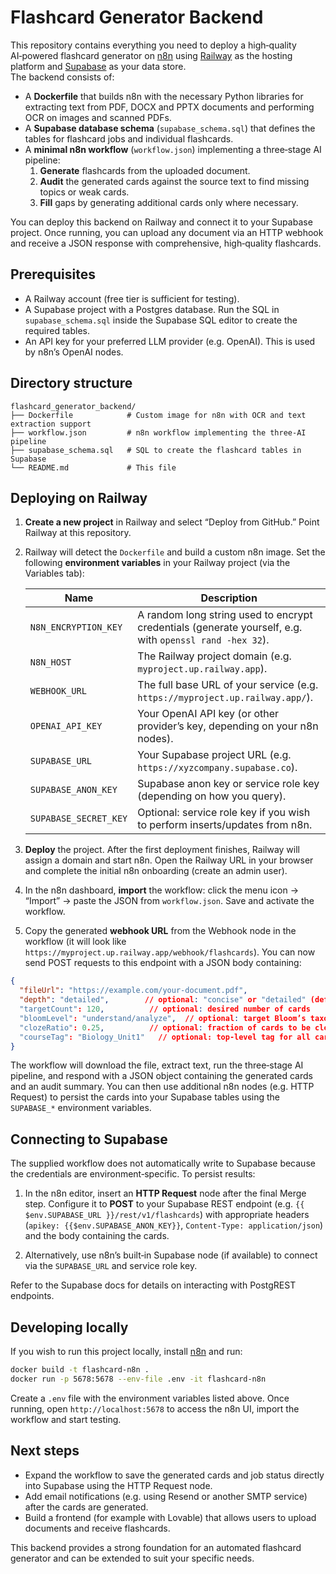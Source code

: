 # Flashcard Generator Backend

This repository contains everything you need to deploy a high‑quality AI‑powered flashcard generator on [n8n](https://n8n.io) using [Railway](https://railway.app) as the hosting platform and [Supabase](https://supabase.com) as your data store.  
The backend consists of:

* A **Dockerfile** that builds n8n with the necessary Python libraries for extracting text from PDF, DOCX and PPTX documents and performing OCR on images and scanned PDFs.
* A **Supabase database schema** (`supabase_schema.sql`) that defines the tables for flashcard jobs and individual flashcards.
* A **minimal n8n workflow** (`workflow.json`) implementing a three‑stage AI pipeline:
  1. **Generate** flashcards from the uploaded document.
  2. **Audit** the generated cards against the source text to find missing topics or weak cards.
  3. **Fill** gaps by generating additional cards only where necessary.

You can deploy this backend on Railway and connect it to your Supabase project.  Once running, you can upload any document via an HTTP webhook and receive a JSON response with comprehensive, high‑quality flashcards.

## Prerequisites

* A Railway account (free tier is sufficient for testing).
* A Supabase project with a Postgres database.  Run the SQL in `supabase_schema.sql` inside the Supabase SQL editor to create the required tables.
* An API key for your preferred LLM provider (e.g. OpenAI).  This is used by n8n’s OpenAI nodes.

## Directory structure

```
flashcard_generator_backend/
├── Dockerfile            # Custom image for n8n with OCR and text extraction support
├── workflow.json         # n8n workflow implementing the three‑AI pipeline
├── supabase_schema.sql   # SQL to create the flashcard tables in Supabase
└── README.md             # This file
```

## Deploying on Railway

1. **Create a new project** in Railway and select “Deploy from GitHub.”  Point Railway at this repository.

2. Railway will detect the `Dockerfile` and build a custom n8n image.  Set the following **environment variables** in your Railway project (via the Variables tab):

   | Name                    | Description |
   | ---------------------- | ----------- |
   | `N8N_ENCRYPTION_KEY`   | A random long string used to encrypt credentials (generate yourself, e.g. with `openssl rand -hex 32`). |
   | `N8N_HOST`             | The Railway project domain (e.g. `myproject.up.railway.app`). |
   | `WEBHOOK_URL`          | The full base URL of your service (e.g. `https://myproject.up.railway.app/`). |
   | `OPENAI_API_KEY`       | Your OpenAI API key (or other provider’s key, depending on your n8n nodes). |
   | `SUPABASE_URL`         | Your Supabase project URL (e.g. `https://xyzcompany.supabase.co`). |
   | `SUPABASE_ANON_KEY`    | Supabase anon key or service role key (depending on how you query). |
   | `SUPABASE_SECRET_KEY`  | Optional: service role key if you wish to perform inserts/updates from n8n. |

3. **Deploy** the project.  After the first deployment finishes, Railway will assign a domain and start n8n.  Open the Railway URL in your browser and complete the initial n8n onboarding (create an admin user).

4. In the n8n dashboard, **import** the workflow: click the menu icon → “Import” → paste the JSON from `workflow.json`.  Save and activate the workflow.

5. Copy the generated **webhook URL** from the Webhook node in the workflow (it will look like `https://myproject.up.railway.app/webhook/flashcards`).  You can now send POST requests to this endpoint with a JSON body containing:

```json
{
  "fileUrl": "https://example.com/your-document.pdf",
  "depth": "detailed",        // optional: "concise" or "detailed" (default: detailed)
  "targetCount": 120,          // optional: desired number of cards
  "bloomLevel": "understand/analyze",  // optional: target Bloom’s taxonomy level
  "clozeRatio": 0.25,          // optional: fraction of cards to be cloze deletions
  "courseTag": "Biology_Unit1"   // optional: top‑level tag for all cards
}
```

The workflow will download the file, extract text, run the three‑stage AI pipeline, and respond with a JSON object containing the generated cards and an audit summary.  You can then use additional n8n nodes (e.g. HTTP Request) to persist the cards into your Supabase tables using the `SUPABASE_*` environment variables.

## Connecting to Supabase

The supplied workflow does not automatically write to Supabase because the credentials are environment‑specific.  To persist results:

1. In the n8n editor, insert an **HTTP Request** node after the final Merge step.  Configure it to **POST** to your Supabase REST endpoint (e.g. `{{ $env.SUPABASE_URL }}/rest/v1/flashcards`) with appropriate headers (`apikey: {{$env.SUPABASE_ANON_KEY}}`, `Content-Type: application/json`) and the body containing the cards.

2. Alternatively, use n8n’s built‑in Supabase node (if available) to connect via the `SUPABASE_URL` and service role key.

Refer to the Supabase docs for details on interacting with PostgREST endpoints.

## Developing locally

If you wish to run this project locally, install [n8n](https://docs.n8n.io/getting-started/installation/) and run:

```bash
docker build -t flashcard-n8n .
docker run -p 5678:5678 --env-file .env -it flashcard-n8n
```

Create a `.env` file with the environment variables listed above.  Once running, open `http://localhost:5678` to access the n8n UI, import the workflow and start testing.

## Next steps

* Expand the workflow to save the generated cards and job status directly into Supabase using the HTTP Request node.
* Add email notifications (e.g. using Resend or another SMTP service) after the cards are generated.
* Build a frontend (for example with Lovable) that allows users to upload documents and receive flashcards.

This backend provides a strong foundation for an automated flashcard generator and can be extended to suit your specific needs.
